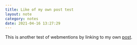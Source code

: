 ```yaml
---
title: Like of my own post test
layout: note
category: notes
date: 2021-04-16 13:27:29
---
```


This is another test of webmentions by linking to my own [post](https://www.timculverhouse.com/photos/2021-04-15-pic-of-tim.html).